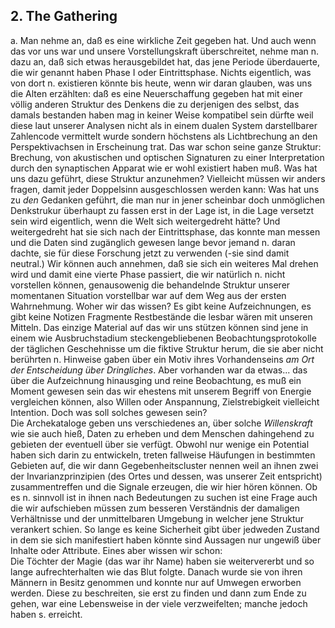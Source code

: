 ## 2. The Gathering
a. Man nehme an, daß es eine wirkliche Zeit gegeben hat. Und auch wenn das vor uns war und unsere Vorstellungskraft überschreitet, nehme man n. dazu an, daß sich etwas herausgebildet hat, das jene Periode überdauerte, die wir genannt haben Phase I oder Eintrittsphase. Nichts eigentlich, was von dort n. existieren könnte bis heute, wenn wir daran glauben, was uns die Alten erzählten: daß es eine Neuerschaffung gegeben hat mit einer völlig anderen Struktur des Denkens die zu derjenigen des selbst, das damals bestanden haben mag in keiner Weise kompatibel sein dürfte weil diese laut unserer Analysen nicht als in einem dualen System darstellbarer Zahlencode vermittelt wurde sondern höchstens als Lichtbrechung an den Perspektivachsen in Erscheinung trat. Das war schon seine ganze Struktur: Brechung, von akustischen und optischen Signaturen zu einer Interpretation durch den synaptischen Apparat wie er wohl existiert haben muß. Was hat uns dazu geführt, diese Struktur anzunehmen? Vielleicht müssen wir anders fragen, damit jeder Doppelsinn ausgeschlossen werden kann: Was hat uns zu *den* Gedanken geführt, die man nur in jener scheinbar doch unmöglichen Denkstrukur überhaupt zu fassen erst in der Lage ist, in die Lage versetzt sein wird eigentlich, wenn die Welt sich weitergedreht hätte? Und weitergedreht hat sie sich nach der Eintrittsphase, das konnte man messen und die Daten sind zugänglich gewesen lange bevor jemand n. daran dachte, sie für diese Forschung jetzt zu verwenden (-sie sind damit neutral.) Wir können auch annehmen, daß sie sich ein weiteres Mal drehen wird und damit eine vierte Phase passiert, die wir natürlich n. nicht vorstellen können, genausowenig die behandelnde Struktur unserer momentanen Situation vorstellbar war auf dem Weg aus der ersten Wahrnehmung. Woher wir das wissen? Es gibt keine Aufzeichnungen, es gibt keine Notizen Fragmente Restbestände die lesbar wären mit unseren Mitteln. Das einzige Material auf das wir uns stützen können sind jene in einem wie Ausbruchstadium steckengebliebenen Beobachtungsprotokolle der täglichen Geschehnisse um die fiktive Struktur herum, die sie aber nicht berührten n. Hinweise gaben über ein Motiv ihres Vorhandenseins *am Ort der Entscheidung über Dringliches*. Aber vorhanden war da etwas... das über die Aufzeichnung hinausging und reine Beobachtung, es muß ein Moment gewesen sein das wir ehestens mit unserem Begriff von Energie vergleichen können, also Willen oder Anspannung, Zielstrebigkeit vielleicht Intention. Doch was soll solches gewesen sein?    
 Die Archekataloge geben uns verschiedenes an, über solche *Willenskraft* wie sie auch hieß, Daten zu erheben und dem Menschen dahingehend zu gebieten der eventuell über sie verfügt. Obwohl nur wenige ein Potential haben sich darin zu entwickeln, treten fallweise Häufungen in bestimmten Gebieten auf, die wir dann Gegebenheitscluster nennen weil an ihnen zwei der Invarianzprinzipien (des Ortes und dessen, was unserer Zeit entspricht) zusammentreffen und die Signale erzeugen, die wir hier hören können. Ob es n. sinnvoll ist in ihnen nach Bedeutungen zu suchen ist eine Frage auch die wir aufschieben müssen zum besseren Verständnis der damaligen Verhältnisse und der unmittelbaren Umgebung in welcher jene Struktur verankert schien. So lange es keine Sicherheit gibt über jedweden Zustand in dem sie sich manifestiert haben könnte sind Aussagen nur ungewiß über Inhalte oder Attribute. Eines aber wissen wir schon:    
Die Töchter der Magie (das war ihr Name) haben sie weitervererbt und so lange aufrechterhalten wie das Blut folgte. Danach wurde sie von ihren Männern in Besitz genommen und konnte nur auf Umwegen erworben werden. Diese zu beschreiten, sie erst zu finden und dann zum Ende zu gehen, war eine Lebensweise in der viele verzweifelten; manche jedoch haben s. erreicht.    
